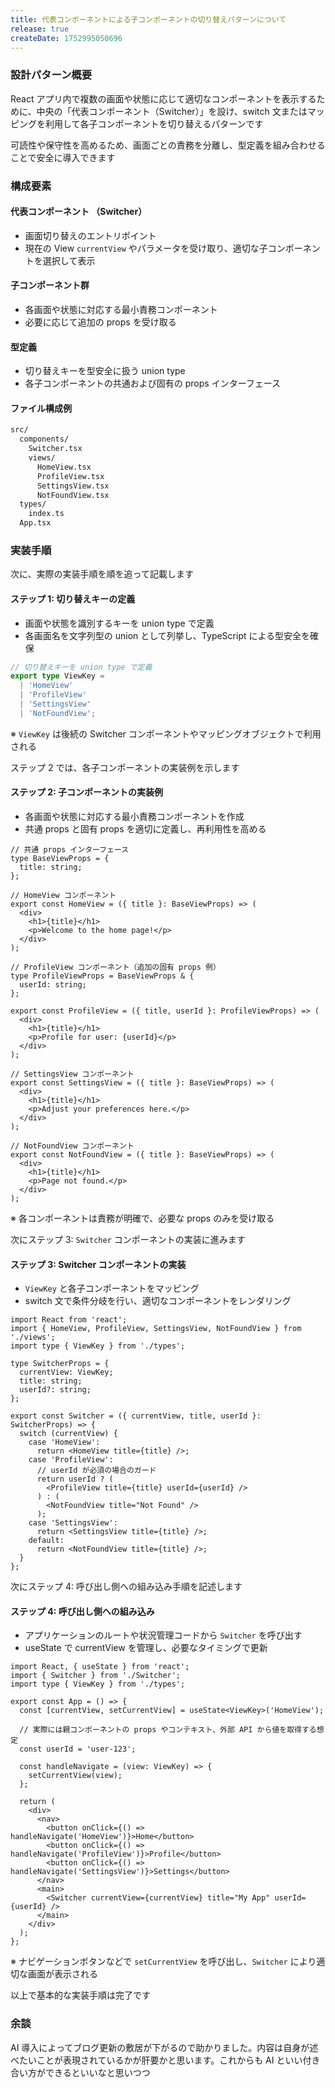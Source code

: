 ```yaml
---
title: 代表コンポーネントによる子コンポーネントの切り替えパターンについて
release: true
createDate: 1752995050696
---
```


### 設計パターン概要

React アプリ内で複数の画面や状態に応じて適切なコンポーネントを表示するために、中央の「代表コンポーネント（Switcher）」を設け、switch 文またはマッピングを利用して各子コンポーネントを切り替えるパターンです

可読性や保守性を高めるため、画面ごとの責務を分離し、型定義を組み合わせることで安全に導入できます

### 構成要素

#### 代表コンポーネント （Switcher）

- 画面切り替えのエントリポイント
- 現在の View `currentView` やパラメータを受け取り、適切な子コンポーネントを選択して表示

#### 子コンポーネント群

- 各画面や状態に対応する最小責務コンポーネント
- 必要に応じて追加の props を受け取る

#### 型定義

- 切り替えキーを型安全に扱う union type
- 各子コンポーネントの共通および固有の props インターフェース

#### ファイル構成例

```bash
src/
  components/
    Switcher.tsx
    views/
      HomeView.tsx
      ProfileView.tsx
      SettingsView.tsx
      NotFoundView.tsx
  types/
    index.ts
  App.tsx
```

### 実装手順

次に、実際の実装手順を順を追って記載します

#### ステップ 1: 切り替えキーの定義

- 画面や状態を識別するキーを union type で定義
- 各画面名を文字列型の union として列挙し、TypeScript による型安全を確保

```ts
// 切り替えキーを union type で定義
export type ViewKey =
  | 'HomeView'
  | 'ProfileView'
  | 'SettingsView'
  | 'NotFoundView';
```

※ `ViewKey` は後続の Switcher コンポーネントやマッピングオブジェクトで利用される

ステップ 2 では、各子コンポーネントの実装例を示します

#### ステップ 2: 子コンポーネントの実装例

- 各画面や状態に対応する最小責務コンポーネントを作成
- 共通 props と固有 props を適切に定義し、再利用性を高める

```tsx
// 共通 props インターフェース
type BaseViewProps = {
  title: string;
};

// HomeView コンポーネント
export const HomeView = ({ title }: BaseViewProps) => (
  <div>
    <h1>{title}</h1>
    <p>Welcome to the home page!</p>
  </div>
);

// ProfileView コンポーネント（追加の固有 props 例）
type ProfileViewProps = BaseViewProps & {
  userId: string;
};

export const ProfileView = ({ title, userId }: ProfileViewProps) => (
  <div>
    <h1>{title}</h1>
    <p>Profile for user: {userId}</p>
  </div>
);

// SettingsView コンポーネント
export const SettingsView = ({ title }: BaseViewProps) => (
  <div>
    <h1>{title}</h1>
    <p>Adjust your preferences here.</p>
  </div>
);

// NotFoundView コンポーネント
export const NotFoundView = ({ title }: BaseViewProps) => (
  <div>
    <h1>{title}</h1>
    <p>Page not found.</p>
  </div>
);
```

※ 各コンポーネントは責務が明確で、必要な props のみを受け取る

次にステップ 3: `Switcher` コンポーネントの実装に進みます

#### ステップ 3: Switcher コンポーネントの実装

- `ViewKey` と各子コンポーネントをマッピング
- switch 文で条件分岐を行い、適切なコンポーネントをレンダリング

```tsx
import React from 'react';
import { HomeView, ProfileView, SettingsView, NotFoundView } from './views';
import type { ViewKey } from './types';

type SwitcherProps = {
  currentView: ViewKey;
  title: string;
  userId?: string;
};

export const Switcher = ({ currentView, title, userId }: SwitcherProps) => {
  switch (currentView) {
    case 'HomeView':
      return <HomeView title={title} />;
    case 'ProfileView':
      // userId が必須の場合のガード
      return userId ? (
        <ProfileView title={title} userId={userId} />
      ) : (
        <NotFoundView title="Not Found" />
      );
    case 'SettingsView':
      return <SettingsView title={title} />;
    default:
      return <NotFoundView title={title} />;
  }
};
```

次にステップ 4: 呼び出し側への組み込み手順を記述します

#### ステップ 4: 呼び出し側への組み込み

- アプリケーションのルートや状況管理コードから `Switcher` を呼び出す
- useState で currentView を管理し、必要なタイミングで更新

```tsx
import React, { useState } from 'react';
import { Switcher } from './Switcher';
import type { ViewKey } from './types';

export const App = () => {
  const [currentView, setCurrentView] = useState<ViewKey>('HomeView');

  // 実際には親コンポーネントの props やコンテキスト、外部 API から値を取得する想定
  const userId = 'user-123';

  const handleNavigate = (view: ViewKey) => {
    setCurrentView(view);
  };

  return (
    <div>
      <nav>
        <button onClick={() => handleNavigate('HomeView')}>Home</button>
        <button onClick={() => handleNavigate('ProfileView')}>Profile</button>
        <button onClick={() => handleNavigate('SettingsView')}>Settings</button>
      </nav>
      <main>
        <Switcher currentView={currentView} title="My App" userId={userId} />
      </main>
    </div>
  );
};
```

※ ナビゲーションボタンなどで `setCurrentView` を呼び出し、`Switcher` により適切な画面が表示される

以上で基本的な実装手順は完了です

### 余談

AI 導入によってブログ更新の敷居が下がるので助かりました。内容は自身が述べたいことが表現されているかが肝要かと思います。これからも AI といい付き合い方ができるといいなと思いつつ

